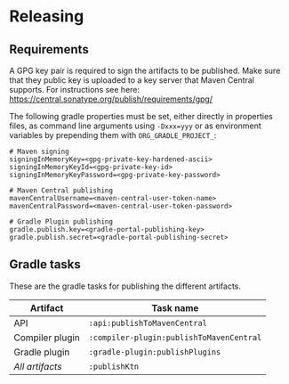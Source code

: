 # Releasing

## Requirements

A GPG key pair is required to sign the artifacts to be published. Make sure that they public key is uploaded to
a key server that Maven Central supports.
For instructions see here: https://central.sonatype.org/publish/requirements/gpg/

The following gradle properties must be set, either directly in properties files, as command line arguments
using `-Dxxx=yyy` or as environment variables by prepending them with `ORG_GRADLE_PROJECT_`:

```properties
# Maven signing
signingInMemoryKey=<gpg-private-key-hardened-ascii>
signingInMemoryKeyId=<gpg-private-key-id>
signingInMemoryKeyPassword=<gpg-private-key-password>

# Maven Central publishing
mavenCentralUsername=<maven-central-user-token-name>
mavenCentralPassword=<maven-central-user-token-password>

# Gradle Plugin publishing
gradle.publish.key=<gradle-portal-publishing-key>
gradle.publish.secret=<gradle-portal-publishing-secret>
```

## Gradle tasks

These are the gradle tasks for publishing the different artifacts.

| Artifact        | Task name                                |
|-----------------|------------------------------------------|
| API             | `:api:publishToMavenCentral`             |
| Compiler plugin | `:compiler-plugin:publishToMavenCentral` |
| Gradle plugin   | `:gradle-plugin:publishPlugins`          |
| _All artifacts_ | `:publishKtn`                            |
